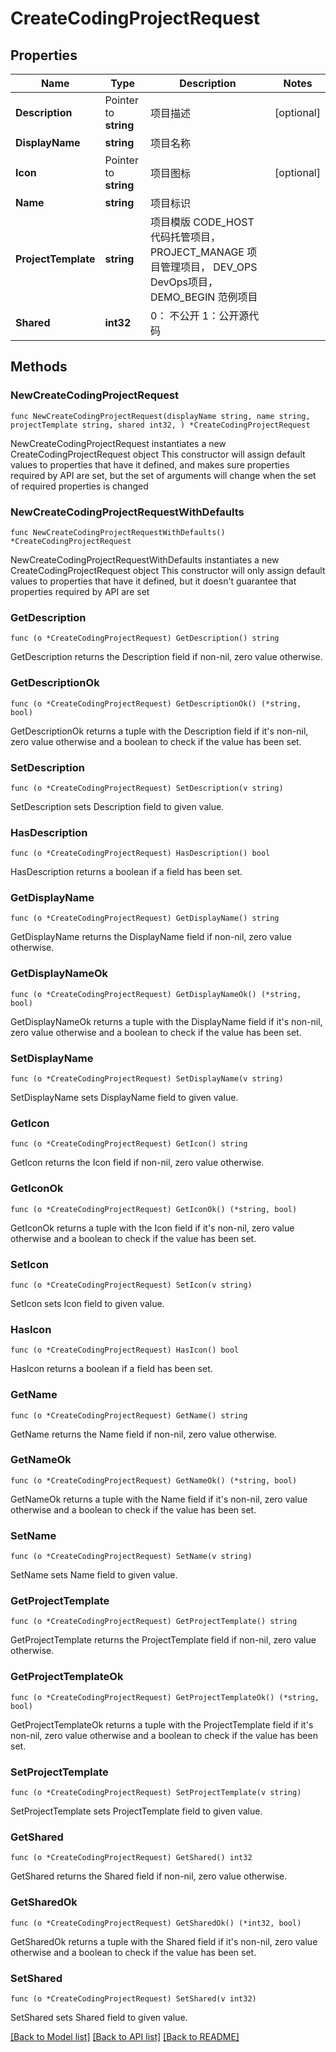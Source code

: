 # CreateCodingProjectRequest

## Properties

Name | Type | Description | Notes
------------ | ------------- | ------------- | -------------
**Description** | Pointer to **string** | 项目描述 | [optional] 
**DisplayName** | **string** | 项目名称 | 
**Icon** | Pointer to **string** | 项目图标 | [optional] 
**Name** | **string** | 项目标识 | 
**ProjectTemplate** | **string** | 项目模版 CODE_HOST 代码托管项目， PROJECT_MANAGE 项目管理项目， DEV_OPS DevOps项目， DEMO_BEGIN 范例项目 | 
**Shared** | **int32** | 0： 不公开 1：公开源代码 | 

## Methods

### NewCreateCodingProjectRequest

`func NewCreateCodingProjectRequest(displayName string, name string, projectTemplate string, shared int32, ) *CreateCodingProjectRequest`

NewCreateCodingProjectRequest instantiates a new CreateCodingProjectRequest object
This constructor will assign default values to properties that have it defined,
and makes sure properties required by API are set, but the set of arguments
will change when the set of required properties is changed

### NewCreateCodingProjectRequestWithDefaults

`func NewCreateCodingProjectRequestWithDefaults() *CreateCodingProjectRequest`

NewCreateCodingProjectRequestWithDefaults instantiates a new CreateCodingProjectRequest object
This constructor will only assign default values to properties that have it defined,
but it doesn't guarantee that properties required by API are set

### GetDescription

`func (o *CreateCodingProjectRequest) GetDescription() string`

GetDescription returns the Description field if non-nil, zero value otherwise.

### GetDescriptionOk

`func (o *CreateCodingProjectRequest) GetDescriptionOk() (*string, bool)`

GetDescriptionOk returns a tuple with the Description field if it's non-nil, zero value otherwise
and a boolean to check if the value has been set.

### SetDescription

`func (o *CreateCodingProjectRequest) SetDescription(v string)`

SetDescription sets Description field to given value.

### HasDescription

`func (o *CreateCodingProjectRequest) HasDescription() bool`

HasDescription returns a boolean if a field has been set.

### GetDisplayName

`func (o *CreateCodingProjectRequest) GetDisplayName() string`

GetDisplayName returns the DisplayName field if non-nil, zero value otherwise.

### GetDisplayNameOk

`func (o *CreateCodingProjectRequest) GetDisplayNameOk() (*string, bool)`

GetDisplayNameOk returns a tuple with the DisplayName field if it's non-nil, zero value otherwise
and a boolean to check if the value has been set.

### SetDisplayName

`func (o *CreateCodingProjectRequest) SetDisplayName(v string)`

SetDisplayName sets DisplayName field to given value.


### GetIcon

`func (o *CreateCodingProjectRequest) GetIcon() string`

GetIcon returns the Icon field if non-nil, zero value otherwise.

### GetIconOk

`func (o *CreateCodingProjectRequest) GetIconOk() (*string, bool)`

GetIconOk returns a tuple with the Icon field if it's non-nil, zero value otherwise
and a boolean to check if the value has been set.

### SetIcon

`func (o *CreateCodingProjectRequest) SetIcon(v string)`

SetIcon sets Icon field to given value.

### HasIcon

`func (o *CreateCodingProjectRequest) HasIcon() bool`

HasIcon returns a boolean if a field has been set.

### GetName

`func (o *CreateCodingProjectRequest) GetName() string`

GetName returns the Name field if non-nil, zero value otherwise.

### GetNameOk

`func (o *CreateCodingProjectRequest) GetNameOk() (*string, bool)`

GetNameOk returns a tuple with the Name field if it's non-nil, zero value otherwise
and a boolean to check if the value has been set.

### SetName

`func (o *CreateCodingProjectRequest) SetName(v string)`

SetName sets Name field to given value.


### GetProjectTemplate

`func (o *CreateCodingProjectRequest) GetProjectTemplate() string`

GetProjectTemplate returns the ProjectTemplate field if non-nil, zero value otherwise.

### GetProjectTemplateOk

`func (o *CreateCodingProjectRequest) GetProjectTemplateOk() (*string, bool)`

GetProjectTemplateOk returns a tuple with the ProjectTemplate field if it's non-nil, zero value otherwise
and a boolean to check if the value has been set.

### SetProjectTemplate

`func (o *CreateCodingProjectRequest) SetProjectTemplate(v string)`

SetProjectTemplate sets ProjectTemplate field to given value.


### GetShared

`func (o *CreateCodingProjectRequest) GetShared() int32`

GetShared returns the Shared field if non-nil, zero value otherwise.

### GetSharedOk

`func (o *CreateCodingProjectRequest) GetSharedOk() (*int32, bool)`

GetSharedOk returns a tuple with the Shared field if it's non-nil, zero value otherwise
and a boolean to check if the value has been set.

### SetShared

`func (o *CreateCodingProjectRequest) SetShared(v int32)`

SetShared sets Shared field to given value.



[[Back to Model list]](../README.md#documentation-for-models) [[Back to API list]](../README.md#documentation-for-api-endpoints) [[Back to README]](../README.md)


